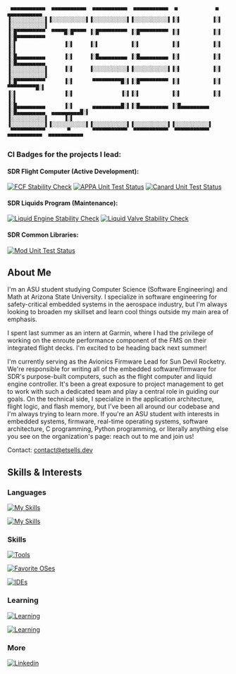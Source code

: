 ```
 ▄▄▄▄▄▄▄▄▄▄▄  ▄▄▄▄▄▄▄▄▄▄▄  ▄▄▄▄▄▄▄▄▄▄▄  ▄▄▄▄▄▄▄▄▄▄▄  ▄            ▄            ▄▄▄▄▄▄▄▄▄▄▄ 
▐░░░░░░░░░░░▌▐░░░░░░░░░░░▌▐░░░░░░░░░░░▌▐░░░░░░░░░░░▌▐░▌          ▐░▌          ▐░░░░░░░░░░░▌
▐░█▀▀▀▀▀▀▀▀▀  ▀▀▀▀█░█▀▀▀▀ ▐░█▀▀▀▀▀▀▀▀▀ ▐░█▀▀▀▀▀▀▀▀▀ ▐░▌          ▐░▌          ▐░█▀▀▀▀▀▀▀▀▀ 
▐░▌               ▐░▌     ▐░▌          ▐░▌          ▐░▌          ▐░▌          ▐░▌          
▐░█▄▄▄▄▄▄▄▄▄      ▐░▌     ▐░█▄▄▄▄▄▄▄▄▄ ▐░█▄▄▄▄▄▄▄▄▄ ▐░▌          ▐░▌          ▐░█▄▄▄▄▄▄▄▄▄ 
▐░░░░░░░░░░░▌     ▐░▌     ▐░░░░░░░░░░░▌▐░░░░░░░░░░░▌▐░▌          ▐░▌          ▐░░░░░░░░░░░▌
▐░█▀▀▀▀▀▀▀▀▀      ▐░▌      ▀▀▀▀▀▀▀▀▀█░▌▐░█▀▀▀▀▀▀▀▀▀ ▐░▌          ▐░▌           ▀▀▀▀▀▀▀▀▀█░▌
▐░▌               ▐░▌               ▐░▌▐░▌          ▐░▌          ▐░▌                    ▐░▌
▐░█▄▄▄▄▄▄▄▄▄      ▐░▌      ▄▄▄▄▄▄▄▄▄█░▌▐░█▄▄▄▄▄▄▄▄▄ ▐░█▄▄▄▄▄▄▄▄▄ ▐░█▄▄▄▄▄▄▄▄▄  ▄▄▄▄▄▄▄▄▄█░▌
▐░░░░░░░░░░░▌     ▐░▌     ▐░░░░░░░░░░░▌▐░░░░░░░░░░░▌▐░░░░░░░░░░░▌▐░░░░░░░░░░░▌▐░░░░░░░░░░░▌
 ▀▀▀▀▀▀▀▀▀▀▀       ▀       ▀▀▀▀▀▀▀▀▀▀▀  ▀▀▀▀▀▀▀▀▀▀▀  ▀▀▀▀▀▀▀▀▀▀▀  ▀▀▀▀▀▀▀▀▀▀▀  ▀▀▀▀▀▀▀▀▀▀▀ 
```
<!-- Generated with a tool from patorjk: https://patorjk.com/software/taag/#p=display&f=Electronic&t=ETSells -->
### CI Badges for the projects I lead:

#### SDR Flight Computer (Active Development):

[![FCF Stability Check](https://github.com/SunDevilRocketry/Flight-Computer-Firmware/actions/workflows/build-stability.yml/badge.svg)](https://github.com/SunDevilRocketry/Flight-Computer-Firmware/actions/workflows/build-stability.yml)
[![APPA Unit Test Status](https://github.com/SunDevilRocketry/Flight-Computer-Firmware/actions/workflows/appa-runner.yml/badge.svg)](https://github.com/SunDevilRocketry/Flight-Computer-Firmware/actions/workflows/appa-runner.yml)
[![Canard Unit Test Status](https://github.com/SunDevilRocketry/Flight-Computer-Firmware/actions/workflows/canard-runner.yml/badge.svg)](https://github.com/SunDevilRocketry/Flight-Computer-Firmware/actions/workflows/canard-runner.yml)

#### SDR Liquids Program (Maintenance):

[![Liquid Engine Stability Check](https://github.com/SunDevilRocketry/Engine-Controller-Firmware/actions/workflows/build-stability.yml/badge.svg)](https://github.com/SunDevilRocketry/Engine-Controller-Firmware/actions/workflows/build-stability.yml)
[![Liquid Valve Stability Check](https://github.com/SunDevilRocketry/Valve-Controller-Firmware/actions/workflows/build-stability.yml/badge.svg)](https://github.com/SunDevilRocketry/Valve-Controller-Firmware/actions/workflows/build-stability.yml)

#### SDR Common Libraries:

[![Mod Unit Test Status](https://github.com/SunDevilRocketry/mod/actions/workflows/mod-runner.yml/badge.svg)](https://github.com/SunDevilRocketry/mod/actions/workflows/mod-runner.yml)


## About Me

I'm an ASU student studying Computer Science (Software Engineering) and Math at Arizona State University. I specialize in 
software engineering for safety-critical embedded systems in the aerospace industry, but I'm always looking to broaden my
skillset and learn cool things outside my main area of emphasis.

I spent last summer as an intern at Garmin, where I had the privilege of working on the enroute performance component of the
FMS on their integrated flight decks. I'm excited to be heading back next summer!

I'm currently serving as the Avionics Firmware Lead for Sun Devil Rocketry. We're responsible for writing all of the embedded
software/firmware for SDR's purpose-built computers, such as the flight computer and liquid engine controller. It's been a great
exposure to project management to get to work with such a dedicated team and play a central role in guiding our goals. On the 
technical side, I specialize in the application architecture, flight logic, and flash memory, but I've been all around our 
codebase and I'm always trying to learn more. If you're an ASU student with interests in embedded systems, firmware, real-time 
operating systems, software architecture, C programming, Python programming, or literally anything else you see on the 
organization's page: reach out to me and join us!

Contact: contact@etsells.dev

## Skills & Interests

### Languages
[![My Skills](https://skillicons.dev/icons?i=c,java,py)](https://skillicons.dev)

[![My Skills](https://skillicons.dev/icons?i=bash,cpp,html,css)](https://skillicons.dev)

### Skills
[![Tools](https://skillicons.dev/icons?i=arduino,git,github,githubactions)](https://skillicons.dev)

[![Favorite OSes](https://skillicons.dev/icons?i=windows,linux,debian,raspberrypi)](https://skillicons.dev)

[![IDEs](https://skillicons.dev/icons?i=visualstudio,vscode,idea,eclipse)](https://skillicons.dev)

### Learning
[![Learning](https://skillicons.dev/icons?i=mysql,js,flask)](https://skillicons.dev)

[![Learning](https://skillicons.dev/icons?i=matlab,nodejs,npm)](https://skillicons.dev)

### More
[![Linkedin](https://skillicons.dev/icons?i=linkedin)](https://www.linkedin.com/in/eli-sells/)
